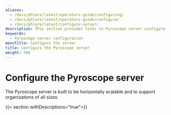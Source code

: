 ```yaml
---
aliases:
  - /docs/phlare/latest/operators-guide/configuring/
  - /docs/phlare/latest/operators-guide/configure/
  - /docs/phlare/latest/configure-server/
description: This section provides links to Pyroscope server configuration topics.
keywords:
  - Pyroscope server configuration
menuTitle: Configure the server
title: Configure the Pyroscope server
weight: 500
---
```


# Configure the Pyroscope server

The Pyroscope server is built to be horizontally scalable and to support organizations of all sizes.

{{< section withDescriptions="true">}}
